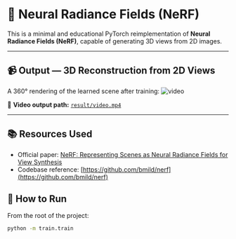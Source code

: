 # 🧠 Neural Radiance Fields (NeRF)

This is a minimal and educational PyTorch reimplementation of **Neural Radiance Fields (NeRF)**, capable of generating 3D views from 2D images.

---

## 📹 Output — 3D Reconstruction from 2D Views

A 360° rendering of the learned scene after training:
![video](result/video.gif)

🎥 **Video output path:** [`result/video.mp4`](result/video.mp4)

---

## 📚 Resources Used

- Official paper: [NeRF: Representing Scenes as Neural Radiance Fields for View Synthesis](https://arxiv.org/abs/2003.08934)
- Codebase reference: [https://github.com/bmild/nerf](https://github.com/bmild/nerf)
  
## 🚀 How to Run

From the root of the project:

```bash
python -m train.train

